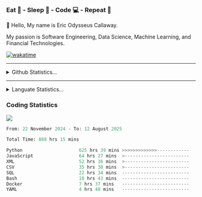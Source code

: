 <h3>Eat 🍴 - Sleep 🛌 - Code 💻 - Repeat 🔁</h3>

👋 Hello, My name is Eric Odysseus Callaway.

My passion is Software Engineering, Data Science, Machine Learning, and Financial Technologies.

[![wakatime](https://wakatime.com/badge/user/6717695f-6a13-47e3-aa16-c813e12c0985.svg)](https://wakatime.com/@6717695f-6a13-47e3-aa16-c813e12c0985)
<hr>
<details>
  <summary>
    Github Statistics...
  </summary>
    <p align="center">
      <img src="https://github-readme-stats.vercel.app/api?username=EricCallaway&show_icons=true"/>
    </p>
</details>
</hr>

<hr>
<details>
  <summary>
    Languate Statistics...
  </summary>
    <p align="center">
      <img src="https://wakatime.com/share/@Odysseus/6fc7c863-6fba-4e57-a6af-ed1f2fa8d560.svg"/>
    </p>
</details>
</hr>


<h3>Coding Statistics</h3>
<img src="https://wakatime.com/share/@Odysseus/5e02c832-9cc5-49a3-8f4c-bd2647d78fca.svg"/>
<!--START_SECTION:waka-->

```python
From: 22 November 2024 - To: 12 August 2025

Total Time: 888 hrs 15 mins

Python                     625 hrs 39 mins >>>>>>>>>>>>>------------   52.02 %
JavaScript                 64 hrs 27 mins  >------------------------   05.36 %
XML                        52 hrs 36 mins  >------------------------   04.37 %
CSV                        35 hrs 30 mins  >------------------------   02.95 %
SQL                        22 hrs 34 mins  -------------------------   01.88 %
Bash                       10 hrs 43 mins  -------------------------   00.89 %
Docker                     7 hrs 37 mins   -------------------------   00.63 %
YAML                       4 hrs 48 mins   -------------------------   00.40 %
```

<!--END_SECTION:waka-->
